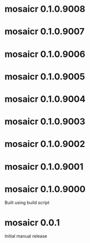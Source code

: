# mosaicr 0.1.0.9008

# mosaicr 0.1.0.9007

# mosaicr 0.1.0.9006

# mosaicr 0.1.0.9005

# mosaicr 0.1.0.9004

# mosaicr 0.1.0.9003

# mosaicr 0.1.0.9002

# mosaicr 0.1.0.9001

# mosaicr 0.1.0.9000

Built using build script

# mosaicr 0.0.1
Initial manual release
